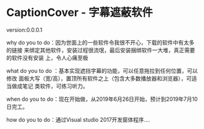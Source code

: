 # CaptionCover - 字幕遮蔽软件

version:0.0.0.1


why do you to do：因为世面上的一些软件令我很不开心，下载的软件中有太多的链接
来绑定其他软件，安装过程很流氓，最后安装捆绑软件一大堆，真正需要的软件没有安装
上，令人心痛至极

what do you to do ：基本实现遮挡字幕的功能，可以任意拖拉到任何位置，可以修改
面板大写（宽/高），置顶所有软件之上（包含大多数播放器和浏览器），可适当做成笔记
类软件，可练习听力。


when do you to do：现在开始做，从2019年6月26日开始，预计到2019年7月10日完工。


how do you to do：通过Visual studio 2017开发窗体程序....


